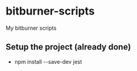 # bitburner-scripts
My bitburner scripts


## Setup the project (already done)

 - npm install --save-dev jest
